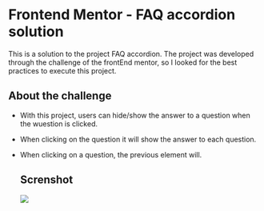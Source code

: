 # Frontend Mentor - FAQ accordion solution

This is a solution to the project FAQ accordion.
The project was developed through the challenge of the frontEnd mentor, so I looked for the best practices to execute this project.

## About the challenge

- With this project, users can hide/show the answer to a question when the wuestion is clicked.
- When clicking on the question it will show the answer to each question.
- When clicking on a question, the previous element will.

  ## Screnshot
  ![](./src/)
